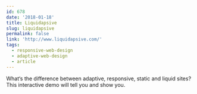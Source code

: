 ```yaml
---
id: 678
date: '2018-01-18'
title: Liquidapsive
slug: liquidapsive
permalink: false
link: 'http://www.liquidapsive.com/'
tags:
  - responsive-web-design
  - adaptive-web-design
  - article
---
```

What‘s the difference between adaptive, responsive, static and liquid sites? This interactive demo will tell you and show you.
